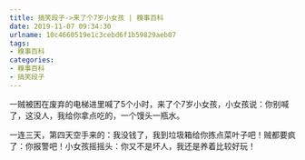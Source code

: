 ```yaml
---
title: 搞笑段子->来了个7岁小女孩 | 糗事百科
date: 2019-11-07 09:34:30
urlname: 10c4660519e1c3cebd6f1b59829aeb07
tags: 
- 糗事百科
categories:
- 糗事百科
- 搞笑段子
---
```

一贼被困在废弃的电梯进里喊了5个小时，来了个7岁小女孩，小女孩说：你别喊了，这没人，我给你拿点吃的，一个馒头一瓶水。

一连三天，第四天空手来的：我没钱了，我到垃圾箱给你拣点菜叶子吧！贼都要疯了：你报警吧！小女孩摇摇头：你又不是坏人，我还是养着比较好玩！


